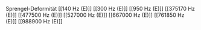 Sprengel-Deformität
[[140 Hz (E)]]
[[300 Hz (E)]]
[[950 Hz (E)]]
[[375170 Hz (E)]]
[[477500 Hz (E)]]
[[527000 Hz (E)]]
[[667000 Hz (E)]]
[[761850 Hz (E)]]
[[988900 Hz (E)]]